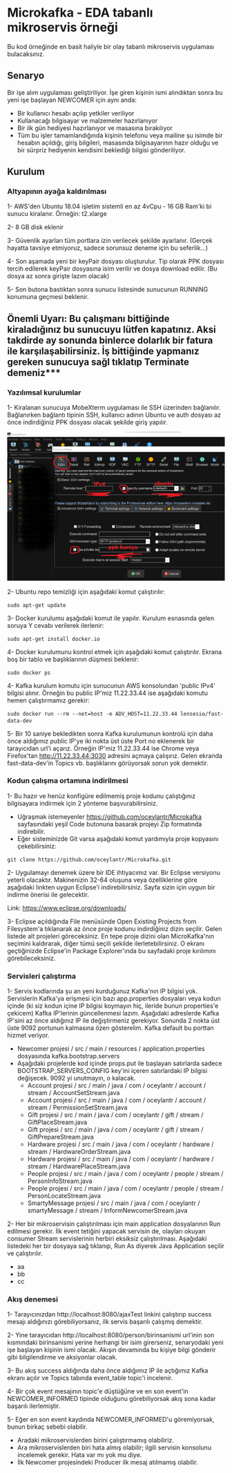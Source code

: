 # Microkafka - EDA tabanlı mikroservis örneği

Bu kod örneğinde en basit haliyle bir olay tabanlı mikroservis uygulaması bulacaksınız. 

## Senaryo

Bir işe alım uygulaması geliştiriliyor. İşe giren kişinin ismi alındıktan sonra bu yeni işe başlayan NEWCOMER için aynı anda:
* Bir kullanıcı hesabı açılıp yetkiler veriliyor
* Kullanacağı bilgisayar ve malzemeler hazırlanıyor
* Bir ilk gün hediyesi hazırlanıyor ve masasına bırakılıyor
* Tüm bu işler tamamlandığında kişinin telefonu veya mailine şu isimde bir hesabın açıldığı, giriş bilgileri, masasında bilgisayarının hazır olduğu ve bir sürpriz hediyenin kendisini beklediği bilgisi gönderiliyor.

## Kurulum

### Altyapının ayağa kaldırılması

1- AWS'den Ubuntu 18.04 işletim sistemli en az 4vCpu - 16 GB Ram'ki bi sunucu kiralanır. Örneğin: t2.xlarge

2- 8 GB disk eklenir

3- Güvenlik ayarları tüm portlara izin verilecek şekilde ayarlanır. (Gerçek hayatta tavsiye etmiyoruz, sadece sorunsuz deneme için bu seferlik...)

4- Son aşamada yeni bir keyPair dosyası oluşturulur. Tip olarak PPK dosyası tercih edilerek keyPair dosyasına isim verilir ve dosya download edilir. (Bu dosya az sonra girişte lazım olacak)

5- Son butona bastıktan sonra sunucu listesinde sunucunun RUNNING konumuna geçmesi beklenir.

## Önemli Uyarı: Bu çalışmanı bittiğinde kiraladığınız bu sunucuyu lütfen kapatınız. Aksi takdirde ay sonunda binlerce dolarlık bir fatura ile karşılaşabilirsiniz. İş bittiğinde yapmanız gereken sunucuya sağl tıklatıp Terminate demeniz***

### Yazılımsal kurulumlar

1- Kiralanan sunucuya MobeXterm uygulaması ile SSH üzerinden bağlanılır. Bağlanırken bağlantı tipinin SSH, kullanıcı adının Ubuntu ve auth dosyası az önce indirdiğiniz PPK dosyası olacak şekilde giriş yapılır.

![alt text](git_1.png)

2- Ubuntu repo temizliği için aşağıdaki komut çalıştırılır:
```
sudo apt-get update
```
3- Docker kurulumu aşağıdaki komut ile yapılır. Kurulum esnasında gelen soruya Y cevabı verilerek ilerlenir:
```
sudo apt-get install docker.io
```
4- Docker kurulumunu kontrol etmek için aşağıdaki komut çalıştırılır. Ekrana boş bir tablo ve başlıklarının düşmesi beklenir:
```
sudo docker ps
```
4- Kafka kurulum komutu için sunucunun AWS konsolundan 'public IPv4' bilgisi alınır. Örneğin bu public IP'miz 11.22.33.44 ise aşağıdaki komutu hemen çalıştırmamız gerekir:
```
sudo docker run --rm --net=host -e ADV_HOST=11.22.33.44 lensesio/fast-data-dev
```
5- Bir 10 saniye bekledikten sonra Kafka kurulumunun kontrolü için daha önce aldığımız public IP'ye iki nokta üst üste Port no eklenerek bir tarayıcıdan url'i açarız. Örneğin IP'miz 11.22.33.44 ise Chrome veya Firefox'tan http://11.22.33.44:3030 adresini açmaya çalışırız. Gelen ekranda fast-data-dev'in Topics vb. başlıklarını görüyorsak sorun yok demektir.

### Kodun çalışma ortamına indirilmesi
1- Bu hazır ve henüz konfigüre edilmemiş proje kodunu çalıştığınız bilgisayara indirmek için 2 yönteme başvurabilirsiniz.
* Uğraşmak istemeyenler https://github.com/oceylantr/Microkafka sayfasındaki yeşil Code butonuna basarak projeyi Zip formatında indirebilir.
* Eğer sisteminizde Git varsa aşağıdaki komut yardımıyla proje kopyasını çekebilirsiniz:
```
git clone https://github.com/oceylantr/Microkafka.git
```
2- Uygulamayı denemek üzere bir IDE ihtiyacımız var. Bir Eclipse versiyonu yeterli olacaktır. Makinenizin 32-64 oluşuna veya özelliklerine göre aşağıdaki linkten uygun Eclipse'i indirebilirsiniz. Sayfa sizin için uygun bir indirme önerisi ile gelecektir.

Link: https://www.eclipse.org/downloads/

3- Eclipse açıldığında File menüsünde Open Existing Projects from Filesystem'a tıklanarak az önce proje kodunu indirdiğiniz dizin seçilir. Gelen listede alt projeleri göreceksiniz. En tepe proje dizini olan MicroKafka'nın seçimini kaldırarak, diğer tümü seçili şekilde ilerletebilirsiniz. O ekranı geçtiğinizde Eclipse'in Package Explorer'ında bu sayfadaki proje kırılımını görebileceksiniz.

### Servisleri çalıştırma
1- Servis kodlarında şu an yeni kurduğunuz Kafka'nın IP bilgisi yok. Servislerin Kafka'ya erişmesi için bazı app.properties dosyaları veya kodun içinde (ki siz kodun içine IP bilgisi koymayın hiç, ileride bunun properties'e çekicem) Kafka IP'lerinin güncellenmesi lazım. Aşağıdaki adreslerde Kafka IP'sini az önce aldığınız IP ile değiştirmeniz gerekiyor. Sonunda 2 nokta üst üste 9092 portunun kalmasına özen gösterelim. Kafka default bu porttan hizmet veriyor.

* Newcomer projesi / src / main / resources / application.properties dosyasında kafka.bootstrap.servers
* Aşağıdaki projelerde kod içinde props.put ile başlayan satırlarda sadece BOOTSTRAP_SERVERS_CONFIG key'ini içeren satırlardaki IP bilgisi değişecek. 9092 yi unutmayın, o kalacak.
  * Account projesi / src / main / java / com / oceylantr / account / stream / AccountSetStream.java
  * Account projesi / src / main / java / com / oceylantr / account / stream / PermissionSetStream.java
  * Gift projesi / src / main / java / com / oceylantr / gift / stream / GiftPlaceStream.java
  * Gift projesi / src / main / java / com / oceylantr / gift / stream / GiftPrepareStream.java
  * Hardware projesi / src / main / java / com / oceylantr / hardware / stream / HardwareOrderStream.java
  * Hardware projesi / src / main / java / com / oceylantr / hardware / stream / HardwarePlaceStream.java
  * People projesi / src / main / java / com / oceylantr / people / stream / PersonInfoStream.java
  * People projesi / src / main / java / com / oceylantr / people / stream / PersonLocateStream.java
  * SmartyMessage projesi / src / main / java / com / oceylantr / smartyMessage / stream / InformNewcomerStream.java

2- Her bir mikroservisin çalıştırılması için main application dosyalarının Run edilmesi gerekir. İlk event tetiğini yapacak servisin de, olayları okuyan consumer Stream servislerinin herbiri eksiksiz çalıştırılması. Aşağıdaki listedeki her bir dosyaya sağ tıklanıp, Run As diyerek Java Application seçilir ve çalıştırılır.
* aa
* bb
* cc

### Akış denemesi
1- Tarayıcınızdan http://localhost:8080/ajaxTest linkini çalıştırıp success mesajı aldığınızı görebiliyorsanız, ilk servis başarılı çalışmış demektir.

2- Yine tarayıcıdan http://localhost:8080/person/birinsanismi url'inin son kısmındaki birinsanismi yerine herhangi bir isim girerseniz, senaryodaki yeni işe başlayan kişinin ismi olacak. Akışın devamında bu kişiye bilgi gönderir gibi bilgilendirme ve aksiyonlar olacak.

3- Bu akış success aldığında daha önce aldığımız IP ile açtığımız Kafka ekranı açılır ve Topics tabında event_table topic'i incelenir.

4- Bir çok event mesajının topic'e düştüğüne ve en son event'in NEWCOMER_INFORMED tipinde olduğunu görebiliyorsak akış sona kadar başarılı ilerlemiştir.

5- Eğer en son event kaydında NEWCOMER_INFORMED'u göremiyorsak, bunun birkaç sebebi olabilir.
* Aradaki mikroservislerden birini çalıştırmamış olabiliriz.
* Ara mikroservislerden biri hata almış olabilir; ilgili servisin konsolunu incelemek gerekir. Hata var mı yok mu diye.
* İlk Newcomer projesindeki Producer ilk mesaj atılmamış olabilir.
